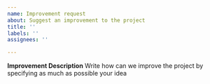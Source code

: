```yaml
---
name: Improvement request
about: Suggest an improvement to the project
title: ''
labels: ''
assignees: ''

---
```


**Improvement Description**
Write how can we improve the project by specifying as much as possible your idea
